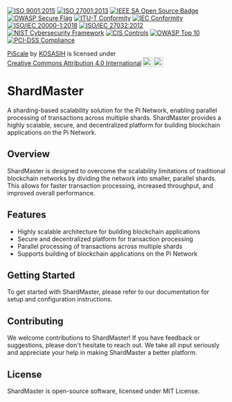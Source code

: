 [![ISO 9001:2015](https://img.shields.io/badge/ISO%209001-2015-blue.svg)](https://www.iso.org/iso-9001-quality-management.html)
[![ISO 27001:2013](https://img.shields.io/badge/ISO%2027001-2013-green.svg)](https://www.iso.org/iso-27001-information-security.html)
[![IEEE SA Open Source Badge](https://img.shields.io/badge/IEEE%20SA%20Open%20Source-OSB-blue.svg)](https://opensource.ieee.org/badges/)
[![OWASP Secure Flag](https://img.shields.io/badge/OWASP-Secure%20Flag-yellow.svg)](https://owasp.org/index.php/OWASP_Secure_Flag)
[![ITU-T Conformity](https://img.shields.io/badge/ITU--T-Conformity-blue.svg)](https://www.itu.int/en/ITU-T/Pages/default.aspx)
[![IEC Conformity](https://img.shields.io/badge/IEC-Conformity-red.svg)](https://www.iec.ch/)
[![ISO/IEC 20000-1:2018](https://img.shields.io/badge/ISO%2FIEC%2020000--1-2018-green.svg)](https://www.iso.org/iso-20000-it-service-management.html)
[![ISO/IEC 27032:2012](https://img.shields.io/badge/ISO%2FIEC%2027032-2012-orange.svg)](https://www.iso.org/iso-27032-cybersecurity.html)
[![NIST Cybersecurity Framework](https://img.shields.io/badge/NIST-Cybersecurity%20Framework-blue.svg)](https://www.nist.gov/cyberframework)
[![CIS Controls](https://img.shields.io/badge/CIS-Controls-green.svg)](https://www.cisecurity.org/controls/)
[![OWASP Top 10](https://img.shields.io/badge/OWASP-Top%2010-red.svg)](https://owasp.org/www-project-top-ten/)
[![PCI-DSS Compliance](https://img.shields.io/badge/PCI--DSS-Compliance-yellow.svg)](https://www.pcisecuritystandards.org/)

<p xmlns:cc="http://creativecommons.org/ns#" xmlns:dct="http://purl.org/dc/terms/"><a property="dct:title" rel="cc:attributionURL" href="https://github.com/KOSASIH/ShardMaster">PiScale</a> by <a rel="cc:attributionURL dct:creator" property="cc:attributionName" href="https://www.linkedin.com/in/kosasih-81b46b5a">KOSASIH</a> is licensed under <a href="https://creativecommons.org/licenses/by/4.0/?ref=chooser-v1" target="_blank" rel="license noopener noreferrer" style="display:inline-block;">Creative Commons Attribution 4.0 International<img style="height:22px!important;margin-left:3px;vertical-align:text-bottom;" src="https://mirrors.creativecommons.org/presskit/icons/cc.svg?ref=chooser-v1" alt=""><img style="height:22px!important;margin-left:3px;vertical-align:text-bottom;" src="https://mirrors.creativecommons.org/presskit/icons/by.svg?ref=chooser-v1" alt=""></a></p>

# ShardMaster

A sharding-based scalability solution for the Pi Network, enabling parallel processing of transactions across multiple shards. ShardMaster provides a highly scalable, secure, and decentralized platform for building blockchain applications on the Pi Network.

## Overview
ShardMaster is designed to overcome the scalability limitations of traditional blockchain networks by dividing the network into smaller, parallel shards. This allows for faster transaction processing, increased throughput, and improved overall performance.

## Features
* Highly scalable architecture for building blockchain applications
* Secure and decentralized platform for transaction processing
* Parallel processing of transactions across multiple shards
* Supports building of blockchain applications on the Pi Network

## Getting Started
To get started with ShardMaster, please refer to our documentation for setup and configuration instructions.

## Contributing
We welcome contributions to ShardMaster! If you have feedback or suggestions, please don't hesitate to reach out. We take all input seriously and appreciate your help in making ShardMaster a better platform.

## License
ShardMaster is open-source software, licensed under MIT License.

